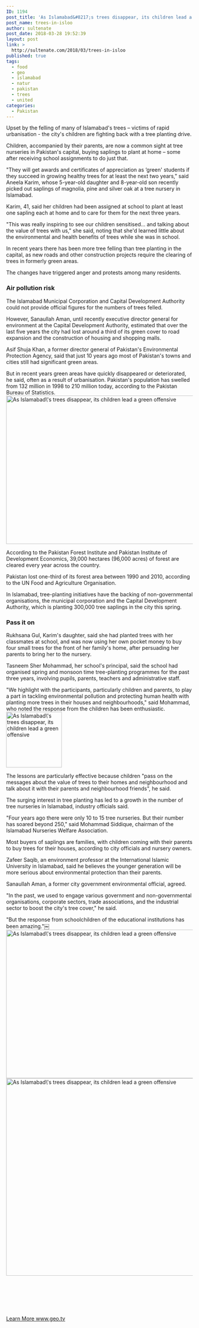 ```yaml
---
ID: 1194
post_title: 'As Islamabad&#8217;s trees disappear, its children lead a green offensive'
post_name: trees-in-isloo
author: sultenate
post_date: 2018-03-28 19:52:39
layout: post
link: >
  http://sultenate.com/2018/03/trees-in-isloo
published: true
tags:
  - food
  - geo
  - islamabad
  - natur
  - pakistan
  - trees
  - united
categories:
  - Pakistan
---
```

Upset by the felling of many of Islamabad's trees – victims of rapid urbanisation - the city's children are fighting back with a tree planting drive.

Children, accompanied by their parents, are now a common sight at tree nurseries in Pakistan's capital, buying saplings to plant at home – some after receiving school assignments to do just that.

"They will get awards and certificates of appreciation as ‘green' students if they succeed in growing healthy trees for at least the next two years," said Aneela Karim, whose 5-year-old daughter and 8-year-old son recently picked out saplings of magnolia, pine and silver oak at a tree nursery in Islamabad.

Karim, 41, said her children had been assigned at school to plant at least one sapling each at home and to care for them for the next three years.

"This was really inspiring to see our children sensitised… and talking about the value of trees with us," she said, noting that she'd learned little about the environmental and health benefits of trees while she was in school.

In recent years there has been more tree felling than tree planting in the capital, as new roads and other construction projects require the clearing of trees in formerly green areas.

The changes have triggered anger and protests among many residents.
<h3></h3>
<h3>Air pollution risk</h3>
The Islamabad Municipal Corporation and Capital Development Authority could not provide official figures for the numbers of trees felled.

However, Sanaullah Aman, until recently executive director general for environment at the Capital Development Authority, estimated that over the last five years the city had lost around a third of its green cover to road expansion and the construction of housing and shopping malls.

Asif Shuja Khan, a former director general of Pakistan's Environmental Protection Agency, said that just 10 years ago most of Pakistan's towns and cities still had significant green areas.

But in recent years green areas have quickly disappeared or deteriorated, he said, often as a result of urbanisation. Pakistan's population has swelled from 132 million in 1998 to 210 million today, according to the Pakistan Bureau of Statistics.<a href="http://sultenate.com/?p=1194"><img class="size-full aligncenter" src="http://sultenate.com/wp-content/uploads/2018/03/188276_7418325_updates-2.jpeg" alt="As Islamabad\'s trees disappear, its children lead a green offensive" width="700" height="400" /></a>

According to the Pakistan Forest Institute and Pakistan Institute of Development Economics, 39,000 hectares (96,000 acres) of forest are cleared every year across the country.

Pakistan lost one-third of its forest area between 1990 and 2010, according to the UN Food and Agriculture Organisation.

In Islamabad, tree-planting initiatives have the backing of non-governmental organisations, the municipal corporation and the Capital Development Authority, which is planting 300,000 tree saplings in the city this spring.
<h3>Pass it on</h3>
Rukhsana Gul, Karim's daughter, said she had planted trees with her classmates at school, and was now using her own pocket money to buy four small trees for the front of her family's home, after persuading her parents to bring her to the nursery.

Tasneem Sher Mohammad, her school's principal, said the school had organised spring and monsoon time tree-planting programmes for the past three years, involving pupils, parents, teachers and administrative staff.

"We highlight with the participants, particularly children and parents, to play a part in tackling environmental pollution and protecting human health with planting more trees in their houses and neighbourhoods," said Mohammad, who noted the response from the children has been enthusiastic.<a href="http://sultenate.com/?p=1194"><img class="size-thumbnail aligncenter" src="http://sultenate.com/wp-content/uploads/2018/03/188276_180464_updates-150x150.jpeg" alt="As Islamabad\'s trees disappear, its children lead a green offensive" width="150" height="150" /></a>

The lessons are particularly effective because children "pass on the messages about the value of trees to their homes and neighbourhood and talk about it with their parents and neighbourhood friends", he said.

The surging interest in tree planting has led to a growth in the number of tree nurseries in Islamabad, industry officials said.

"Four years ago there were only 10 to 15 tree nurseries. But their number has soared beyond 250," said Mohammad Siddique, chairman of the Islamabad Nurseries Welfare Association.

Most buyers of saplings are families, with children coming with their parents to buy trees for their houses, according to city officials and nursery owners.

Zafeer Saqib, an environment professor at the International Islamic University in Islamabad, said he believes the younger generation will be more serious about environmental protection than their parents.

Sanaullah Aman, a former city government environmental official, agreed.

"In the past, we used to engage various government and non-governmental organisations, corporate sectors, trade associations, and the industrial sector to boost the city's tree cover," he said.

"But the response from schoolchildren of the educational institutions has been amazing."￼<a href="http://sultenate.com/?p=1194"><img class="size-full aligncenter" src="http://sultenate.com/wp-content/uploads/2018/03/188276_2401300_updates-1.jpeg" alt="As Islamabad\'s trees disappear, its children lead a green offensive" width="700" height="400" /></a><a href="http://sultenate.com/?p=1194"><img class="size-full aligncenter" src="http://sultenate.com/wp-content/uploads/2018/03/188276_3846963_updates-1.jpeg" alt="As Islamabad\'s trees disappear, its children lead a green offensive" width="800" height="532" /></a>

&nbsp;

&nbsp;

&nbsp;
<p id="mct-ai-attriblink"><a href="https://www.geo.tv/latest/188276-as-islamabads-trees-disappear-its-children-lead-a-green-offensive">Learn More www.geo.tv</a></p>
&nbsp;

&nbsp;